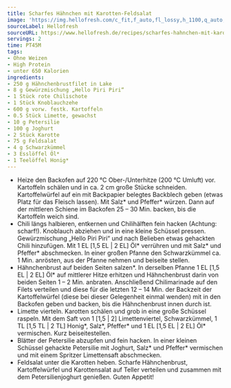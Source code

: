 ```yaml
---
title: Scharfes Hähnchen mit Karotten-Feldsalat
image: 'https://img.hellofresh.com/c_fit,f_auto,fl_lossy,h_1100,q_auto,w_2600/hellofresh_s3/image/scharfes-hahnchen-mit-karotten-feldsalat-27b7e197.jpg'
sourceLabel: Hellofresh
sourceURL: https://www.hellofresh.de/recipes/scharfes-hahnchen-mit-karotten-feldsalat-6331c517b8ec50367d07c0f9
servings: 2
time: PT45M
tags:
- Ohne Weizen
- High Protein
- unter 650 Kalorien
ingredients:
- 250 g Hähnchenbrustfilet in Lake
- 8 g Gewürzmischung „Hello Piri Piri“
- 1 Stück rote Chilischote
- 1 Stück Knoblauchzehe
- 600 g vorw. festk. Kartoffeln
- 0.5 Stück Limette, gewachst
- 10 g Petersilie
- 100 g Joghurt
- 2 Stück Karotte
- 75 g Feldsalat
- 4 g Schwarzkümmel
- 3 Esslöffel Öl*
- 1 Teelöffel Honig*
---
```


- Heize den Backofen auf 220 °C Ober-/Unterhitze (200 °C Umluft) vor.  Kartoffeln schälen und in ca. 2 cm große Stücke schneiden.  Kartoffelwürfel auf ein mit Backpapier belegtes Backblech geben (etwas Platz für das Fleisch lassen). Mit Salz\* und Pfeffer\* würzen. Dann auf der mittleren Schiene im Backofen 25 – 30 Min. backen, bis die Kartoffeln weich sind.
- Chili längs halbieren, entkernen und Chilihälften fein hacken (Achtung: scharf!).  Knoblauch abziehen und in eine kleine Schüssel pressen.  Gewürzmischung „Hello Piri Piri“ und nach Belieben etwas gehackten Chili hinzufügen. Mit 1 EL [1,5 EL | 2 EL] Öl\* verrühren und mit Salz\* und Pfeffer\* abschmecken.  In einer großen Pfanne den Schwarzkümmel ca. 1 Min. anrösten, aus der Pfanne nehmen und beiseite stellen.
- Hähnchenbrust auf beiden Seiten salzen\*.  In derselben Pfanne 1 EL [1,5 EL | 2 EL] Öl\* auf mittlerer Hitze erhitzen und Hähnchenbrust darin von beiden Seiten 1 – 2 Min. anbraten.  Anschließend Chilimarinade auf den Filets verteilen und diese für die letzten 12 – 14 Min. der Backzeit der Kartoffelwürfel (diese bei dieser Gelegenheit einmal wenden) mit in den Backofen geben und backen, bis die Hähnchenbrust innen durch ist.
- Limette vierteln.  Karotten schälen und grob in eine große Schüssel raspeln.  Mit dem Saft von 1 [1,5 | 2] Limettenviertel, Schwarzkümmel, 1 TL [1,5 TL | 2 TL] Honig\*, Salz\*, Pfeffer\* und 1 EL [1,5 EL | 2 EL] Öl\* vermischen. Kurz beiseitestellen.
- Blätter der Petersilie abzupfen und fein hacken.  In einer kleinen Schüssel gehackte Petersilie mit Joghurt, Salz\* und Pfeffer\* vermischen und mit einem Spritzer Limettensaft abschmecken.
- Feldsalat unter die Karotten heben.  Scharfe Hähnchenbrust, Kartoffelwürfel und Karottensalat auf Teller verteilen und zusammen mit dem Petersilienjoghurt genießen.  Guten Appetit!
